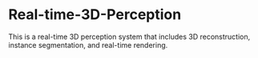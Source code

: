 # Real-time-3D-Perception
This is a real-time 3D perception system that includes 3D reconstruction, instance segmentation, and real-time rendering.
